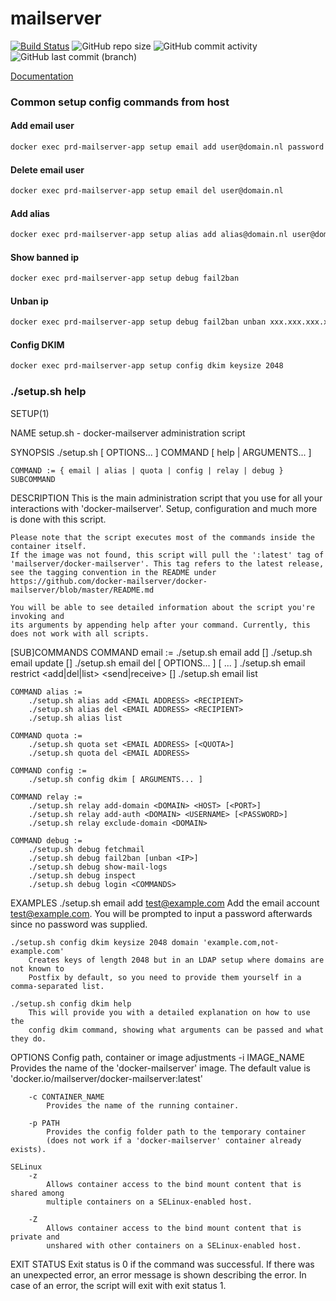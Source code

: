 # mailserver

[![Build Status](https://drone.theautomation.nl/api/badges/theautomation/mailserver/status.svg)](https://drone.theautomation.nl/theautomation/mailserver)
![GitHub repo size](https://img.shields.io/github/repo-size/theautomation/mailserver?logo=Github)
![GitHub commit activity](https://img.shields.io/github/commit-activity/y/theautomation/mailserver?logo=github)
![GitHub last commit (branch)](https://img.shields.io/github/last-commit/theautomation/mailserver/main?logo=github)

[Documentation](https://docker-mailserver.github.io/docker-mailserver/edge/)

### Common setup config commands from host

#### Add email user

```bash
docker exec prd-mailserver-app setup email add user@domain.nl password
```

#### Delete email user

```bash
docker exec prd-mailserver-app setup email del user@domain.nl
```

#### Add alias

```bash
docker exec prd-mailserver-app setup alias add alias@domain.nl user@domain.nl
```

#### Show banned ip

```bash
docker exec prd-mailserver-app setup debug fail2ban
```

#### Unban ip

```bash
docker exec prd-mailserver-app setup debug fail2ban unban xxx.xxx.xxx.xxx
```

#### Config DKIM

```bash
docker exec prd-mailserver-app setup config dkim keysize 2048
```

### ./setup.sh help

SETUP(1)

NAME
setup.sh - docker-mailserver administration script

SYNOPSIS
./setup.sh [ OPTIONS... ] COMMAND [ help | ARGUMENTS... ]

    COMMAND := { email | alias | quota | config | relay | debug } SUBCOMMAND

DESCRIPTION
This is the main administration script that you use for all your interactions with
'docker-mailserver'. Setup, configuration and much more is done with this script.

    Please note that the script executes most of the commands inside the container itself.
    If the image was not found, this script will pull the ':latest' tag of
    'mailserver/docker-mailserver'. This tag refers to the latest release,
    see the tagging convention in the README under
    https://github.com/docker-mailserver/docker-mailserver/blob/master/README.md

    You will be able to see detailed information about the script you're invoking and
    its arguments by appending help after your command. Currently, this
    does not work with all scripts.

[SUB]COMMANDS
COMMAND email :=
./setup.sh email add <EMAIL ADDRESS> [<PASSWORD>]
./setup.sh email update <EMAIL ADDRESS> [<PASSWORD>]
./setup.sh email del [ OPTIONS... ] <EMAIL ADDRESS> [ <EMAIL ADDRESS>... ]
./setup.sh email restrict <add|del|list> <send|receive> [<EMAIL ADDRESS>]
./setup.sh email list

    COMMAND alias :=
        ./setup.sh alias add <EMAIL ADDRESS> <RECIPIENT>
        ./setup.sh alias del <EMAIL ADDRESS> <RECIPIENT>
        ./setup.sh alias list

    COMMAND quota :=
        ./setup.sh quota set <EMAIL ADDRESS> [<QUOTA>]
        ./setup.sh quota del <EMAIL ADDRESS>

    COMMAND config :=
        ./setup.sh config dkim [ ARGUMENTS... ]

    COMMAND relay :=
        ./setup.sh relay add-domain <DOMAIN> <HOST> [<PORT>]
        ./setup.sh relay add-auth <DOMAIN> <USERNAME> [<PASSWORD>]
        ./setup.sh relay exclude-domain <DOMAIN>

    COMMAND debug :=
        ./setup.sh debug fetchmail
        ./setup.sh debug fail2ban [unban <IP>]
        ./setup.sh debug show-mail-logs
        ./setup.sh debug inspect
        ./setup.sh debug login <COMMANDS>

EXAMPLES
./setup.sh email add test@example.com
Add the email account test@example.com. You will be prompted
to input a password afterwards since no password was supplied.

    ./setup.sh config dkim keysize 2048 domain 'example.com,not-example.com'
        Creates keys of length 2048 but in an LDAP setup where domains are not known to
        Postfix by default, so you need to provide them yourself in a comma-separated list.

    ./setup.sh config dkim help
        This will provide you with a detailed explanation on how to use the
        config dkim command, showing what arguments can be passed and what they do.

OPTIONS
Config path, container or image adjustments
-i IMAGE_NAME
Provides the name of the 'docker-mailserver' image. The default value is
'docker.io/mailserver/docker-mailserver:latest'

        -c CONTAINER_NAME
            Provides the name of the running container.

        -p PATH
            Provides the config folder path to the temporary container
            (does not work if a 'docker-mailserver' container already exists).

    SELinux
        -z
            Allows container access to the bind mount content that is shared among
            multiple containers on a SELinux-enabled host.

        -Z
            Allows container access to the bind mount content that is private and
            unshared with other containers on a SELinux-enabled host.

EXIT STATUS
Exit status is 0 if the command was successful. If there was an unexpected error, an error
message is shown describing the error. In case of an error, the script will exit with exit
status 1.
